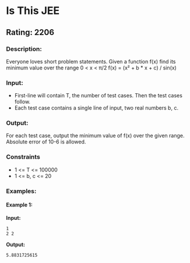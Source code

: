 # Is This JEE
## Rating: 2206
### Description:
Everyone loves short problem statements.
Given a function f(x) find its minimum value over the range 0 < x < π/2
f(x) = (x² + b * x + c) / sin(x)
### Input:
- First-line will contain T, the number of test cases. Then the test cases follow.
- Each test case contains a single line of input, two real numbers b, c.
### Output:
For each test case, output the minimum value of f(x) over the given range. Absolute error of 10-6 is allowed.
### Constraints
- 1 <= T <= 100000
- 1 <= b, c <= 20

### Examples:
#### Example 1:
**Input:**
```
1
2 2
```
**Output:**
```
5.8831725615
```
